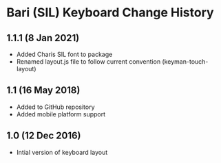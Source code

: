 Bari (SIL) Keyboard Change History
=======================

1.1.1 (8 Jan 2021)
-----------------
* Added Charis SIL font to package
* Renamed layout.js file to follow current convention (keyman-touch-layout)

1.1 (16 May 2018)
-----------------
* Added to GitHub repository
* Added mobile platform support

1.0 (12 Dec 2016)
-----------------
* Intial version of keyboard layout
